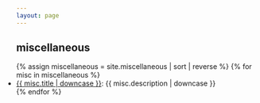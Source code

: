 ```yaml
---
layout: page
---
```


## miscellaneous 

<div class="posts" id="Blog">
    <ul style="padding-left: 0em">
        {% assign miscellaneous = site.miscellaneous | sort | reverse %}
        {% for misc in miscellaneous %}
        <li>
            <div style="font-weight: normal"><a href="{{ site.baseurl }}{{ misc.url }}">{{ misc.title | downcase }}</a>: {{ misc.description | downcase }}</div>
        </li>
        {% endfor %}
    </ul>
</div>
